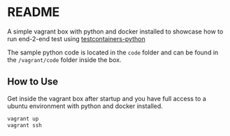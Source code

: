 # README

A simple vagrant box with python and docker installed to showcase how to run end-2-end test using [testcontainers-python](https://github.com/testcontainers/testcontainers-python)

The sample python code is located in the `code` folder and can be found in the `/vagrant/code` folder inside the box.

## How to Use

Get inside the vagrant box after startup and you have full access to a ubuntu environment with python and docker installed.

```bash
vagrant up
vagrant ssh
```

